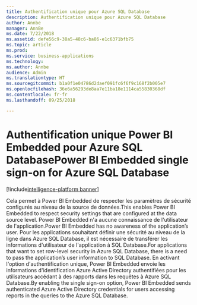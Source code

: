 ```yaml
---
title: Authentification unique pour Azure SQL Database
description: Authentification unique pour Azure SQL Database
author: Annbe
manager: AnnBe
ms.date: 7/22/2018
ms.assetid: defe56c9-38a5-48c6-ba86-e1c6371bfb75
ms.topic: article
ms.prod: 
ms.service: business-applications
ms.technology: 
ms.author: Annbe
audience: Admin
ms.translationtype: HT
ms.sourcegitcommit: b1a0f1e04786d2daef091fc6f6f9c168f2b005e7
ms.openlocfilehash: 36e6a56293de8aa7e11ba18e1114ca55830368df
ms.contentlocale: fr-fr
ms.lasthandoff: 09/25/2018

---
```

#  <a name="power-bi-embedded-single-sign-on-for-azure-sql-database"></a><span data-ttu-id="a865c-103">Authentification unique Power BI Embedded pour Azure SQL Database</span><span class="sxs-lookup"><span data-stu-id="a865c-103">Power BI Embedded single sign-on for Azure SQL Database</span></span>

[!include[intelligence-platform banner](../../includes/intelligence-platform.md)]




<span data-ttu-id="a865c-104">Cela permet à Power BI Embedded de respecter les paramètres de sécurité configurés au niveau de la source de données.</span><span class="sxs-lookup"><span data-stu-id="a865c-104">This enables Power BI Embedded to respect security settings that are configured at the data source level.</span></span> <span data-ttu-id="a865c-105">Power BI Embedded n'a aucune connaissance de l'utilisateur de l'application.</span><span class="sxs-lookup"><span data-stu-id="a865c-105">Power BI Embedded has no awareness of the application’s user.</span></span> <span data-ttu-id="a865c-106">Pour les applications souhaitant définir une sécurité au niveau de la ligne dans Azure SQL Database, il est nécessaire de transférer les informations d'utilisateur de l'application à SQL Database.</span><span class="sxs-lookup"><span data-stu-id="a865c-106">For applications that want to set row-level security in Azure SQL Database, there is a need to pass the application’s user information to SQL Database.</span></span> <span data-ttu-id="a865c-107">En activant l'option d'authentification unique, Power BI Embedded envoie les informations d'identification Azure Active Directory authentifiées pour les utilisateurs accédant à des rapports dans les requêtes à Azure SQL Database.</span><span class="sxs-lookup"><span data-stu-id="a865c-107">By enabling the single sign-on option, Power BI Embedded sends authenticated Azure Active Directory credentials for users accessing reports in the queries to the Azure SQL Database.</span></span> 

